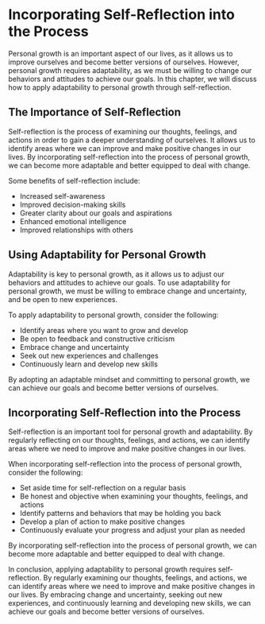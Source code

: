 Incorporating Self-Reflection into the Process
===================================================================================================

Personal growth is an important aspect of our lives, as it allows us to improve ourselves and become better versions of ourselves. However, personal growth requires adaptability, as we must be willing to change our behaviors and attitudes to achieve our goals. In this chapter, we will discuss how to apply adaptability to personal growth through self-reflection.

The Importance of Self-Reflection
---------------------------------

Self-reflection is the process of examining our thoughts, feelings, and actions in order to gain a deeper understanding of ourselves. It allows us to identify areas where we can improve and make positive changes in our lives. By incorporating self-reflection into the process of personal growth, we can become more adaptable and better equipped to deal with change.

Some benefits of self-reflection include:

* Increased self-awareness
* Improved decision-making skills
* Greater clarity about our goals and aspirations
* Enhanced emotional intelligence
* Improved relationships with others

Using Adaptability for Personal Growth
--------------------------------------

Adaptability is key to personal growth, as it allows us to adjust our behaviors and attitudes to achieve our goals. To use adaptability for personal growth, we must be willing to embrace change and uncertainty, and be open to new experiences.

To apply adaptability to personal growth, consider the following:

* Identify areas where you want to grow and develop
* Be open to feedback and constructive criticism
* Embrace change and uncertainty
* Seek out new experiences and challenges
* Continuously learn and develop new skills

By adopting an adaptable mindset and committing to personal growth, we can achieve our goals and become better versions of ourselves.

Incorporating Self-Reflection into the Process
----------------------------------------------

Self-reflection is an important tool for personal growth and adaptability. By regularly reflecting on our thoughts, feelings, and actions, we can identify areas where we need to improve and make positive changes in our lives.

When incorporating self-reflection into the process of personal growth, consider the following:

* Set aside time for self-reflection on a regular basis
* Be honest and objective when examining your thoughts, feelings, and actions
* Identify patterns and behaviors that may be holding you back
* Develop a plan of action to make positive changes
* Continuously evaluate your progress and adjust your plan as needed

By incorporating self-reflection into the process of personal growth, we can become more adaptable and better equipped to deal with change.

In conclusion, applying adaptability to personal growth requires self-reflection. By regularly examining our thoughts, feelings, and actions, we can identify areas where we need to improve and make positive changes in our lives. By embracing change and uncertainty, seeking out new experiences, and continuously learning and developing new skills, we can achieve our goals and become better versions of ourselves.
